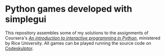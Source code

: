 # Python games developed with simplegui
This repository assembles some of my solutions to the assignments of Coursera's [_An introduction to interactive programming in Python_](https://www.coursera.org/learn/interactive-python-1), ministered by Rice University. All games can be played running the source code on [Codeskulptor](https://codeskulptor.org).
